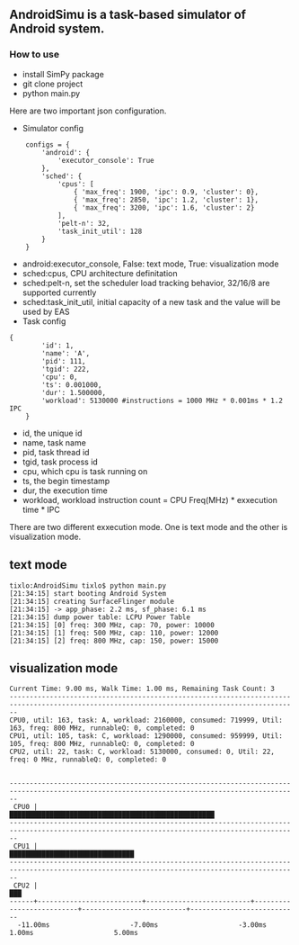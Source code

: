 ## AndroidSimu is a task-based simulator of Android system.
### How to use
- install SimPy package
- git clone project
- python main.py

Here are two important json configuration.
- Simulator config
```
    configs = {
        'android': {
            'executor_console': True 
        },
        'sched': {
            'cpus': [
                { 'max_freq': 1900, 'ipc': 0.9, 'cluster': 0},
                { 'max_freq': 2850, 'ipc': 1.2, 'cluster': 1},
                { 'max_freq': 3200, 'ipc': 1.6, 'cluster': 2}
            ],
            'pelt-n': 32,
            'task_init_util': 128
        }
    }
```
  - android:executor_console, False: text mode, True: visualization mode
  - sched:cpus, CPU architecture definitation
  - sched:pelt-n, set the scheduler load tracking behavior, 32/16/8 are supported currently
  - sched:task_init_util, initial capacity of a new task and the value will be used by EAS
- Task config
```
{
        'id': 1,
        'name': 'A',
        'pid': 111,
        'tgid': 222,
        'cpu': 0,
        'ts': 0.001000,
        'dur': 1.500000,
        'workload': 5130000 #instructions = 1000 MHz * 0.001ms * 1.2 IPC
    }
```
  - id, the unique id
  - name, task name
  - pid, task thread id
  - tgid, task process id
  - cpu, which cpu is task running on
  - ts, the begin timestamp
  - dur, the execution time
  - workload, workload instruction count = CPU Freq(MHz) * exxecution time * IPC

  
There are two different exxecution mode. One is text mode and the other is visualization mode.

## text mode
```
tixlo:AndroidSimu tixlo$ python main.py 
[21:34:15] start booting Android System
[21:34:15] creating SurfaceFlinger module
[21:34:15] -> app_phase: 2.2 ms, sf_phase: 6.1 ms
[21:34:15] dump power table: LCPU Power Table
[21:34:15] [0] freq: 300 MHz, cap: 70, power: 10000
[21:34:15] [1] freq: 500 MHz, cap: 110, power: 12000
[21:34:15] [2] freq: 800 MHz, cap: 150, power: 15000
```
## visualization mode
```
Current Time: 9.00 ms, Walk Time: 1.00 ms, Remaining Task Count: 3
----------------------------------------------------------------------------------------------------------------------------------------------
CPU0, util: 163, task: A, workload: 2160000, consumed: 719999, Util: 163, freq: 800 MHz, runnableQ: 0, completed: 0
CPU1, util: 105, task: C, workload: 1290000, consumed: 959999, Util: 105, freq: 800 MHz, runnableQ: 0, completed: 0
CPU2, util: 22, task: C, workload: 5130000, consumed: 0, Util: 22, freq: 0 MHz, runnableQ: 0, completed: 0


----------------------------------------------------------------------------------------------------------------------------------------------
 CPU0 |                                                                                 ███████████████████████████████████████████████████
----------------------------------------------------------------------------------------------------------------------------------------------
 CPU1 |                                                                                                      ███████████████████████████████
----------------------------------------------------------------------------------------------------------------------------------------------
 CPU2 |                                                                                                                                 ███
------+--------------------------+--------------------------+--------------------------+--------------------------+---------------------------
  -11.00ms                    -7.00ms                    -3.00ms                    1.00ms                    5.00ms
```